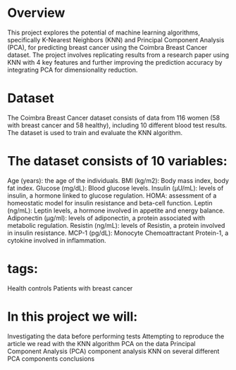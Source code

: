 # Overview
This project explores the potential of machine learning algorithms, specifically K-Nearest Neighbors (KNN) and Principal Component Analysis (PCA), for predicting breast cancer using the Coimbra Breast Cancer dataset. The project involves replicating results from a research paper using KNN with 4 key features and further improving the prediction accuracy by integrating PCA for dimensionality reduction.

# Dataset
The Coimbra Breast Cancer dataset consists of data from 116 women (58 with breast cancer and 58 healthy), including 10 different blood test results. The dataset is used to train and evaluate the KNN algorithm.

# The dataset consists of 10 variables:
Age (years): the age of the individuals.
BMI (kg/m2): Body mass index, body fat index.
Glucose (mg/dL): Blood glucose levels.
Insulin (µU/mL): levels of insulin, a hormone linked to glucose regulation.
HOMA: assessment of a homeostatic model for insulin resistance and beta-cell function.
Leptin (ng/mL): Leptin levels, a hormone involved in appetite and energy balance.
Adiponectin (μg/ml): levels of adiponectin, a protein associated with metabolic regulation.
Resistin (ng/mL): levels of Resistin, a protein involved in insulin resistance.
MCP-1 (pg/dL): Monocyte Chemoattractant Protein-1, a cytokine involved in inflammation.

# tags:
Health controls
Patients with breast cancer

# In this project we will:
Investigating the data before performing tests
Attempting to reproduce the article we read with the KNN algorithm
PCA on the data
Principal Component Analysis (PCA)
component analysis
KNN on several different PCA components
conclusions
